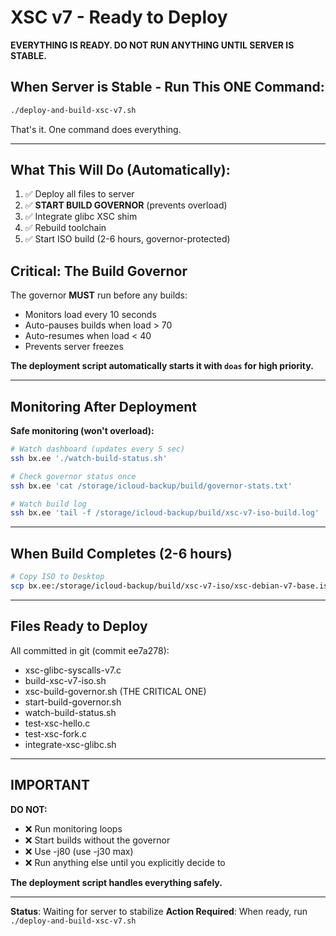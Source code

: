 # XSC v7 - Ready to Deploy

**EVERYTHING IS READY. DO NOT RUN ANYTHING UNTIL SERVER IS STABLE.**

## When Server is Stable - Run This ONE Command:

```bash
./deploy-and-build-xsc-v7.sh
```

That's it. One command does everything.

---

## What This Will Do (Automatically):

1. ✅ Deploy all files to server
2. ✅ **START BUILD GOVERNOR** (prevents overload)
3. ✅ Integrate glibc XSC shim
4. ✅ Rebuild toolchain
5. ✅ Start ISO build (2-6 hours, governor-protected)

## Critical: The Build Governor

The governor **MUST** run before any builds:
- Monitors load every 10 seconds
- Auto-pauses builds when load > 70
- Auto-resumes when load < 40
- Prevents server freezes

**The deployment script automatically starts it with `doas` for high priority.**

---

## Monitoring After Deployment

**Safe monitoring (won't overload):**
```bash
# Watch dashboard (updates every 5 sec)
ssh bx.ee './watch-build-status.sh'

# Check governor status once
ssh bx.ee 'cat /storage/icloud-backup/build/governor-stats.txt'

# Watch build log
ssh bx.ee 'tail -f /storage/icloud-backup/build/xsc-v7-iso-build.log'
```

---

## When Build Completes (2-6 hours)

```bash
# Copy ISO to Desktop
scp bx.ee:/storage/icloud-backup/build/xsc-v7-iso/xsc-debian-v7-base.iso ~/Desktop/
```

---

## Files Ready to Deploy

All committed in git (commit ee7a278):
- xsc-glibc-syscalls-v7.c
- build-xsc-v7-iso.sh
- xsc-build-governor.sh (THE CRITICAL ONE)
- start-build-governor.sh
- watch-build-status.sh
- test-xsc-hello.c
- test-xsc-fork.c
- integrate-xsc-glibc.sh

---

## IMPORTANT

**DO NOT:**
- ❌ Run monitoring loops
- ❌ Start builds without the governor
- ❌ Use -j80 (use -j30 max)
- ❌ Run anything else until you explicitly decide to

**The deployment script handles everything safely.**

---

**Status**: Waiting for server to stabilize
**Action Required**: When ready, run `./deploy-and-build-xsc-v7.sh`
